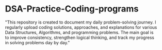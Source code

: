 # DSA-Practice-Coding-programs
"This repository is created to document my daily problem-solving journey. I regularly upload coding solutions, approaches, and explanations for various Data Structures, Algorithms, and programming problems. The main goal is to improve consistency, strengthen logical thinking, and track my progress in solving problems day by day."
